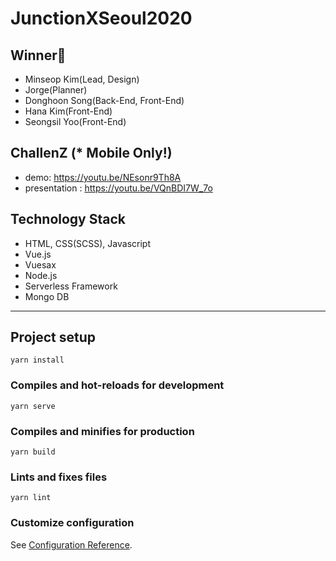 # JunctionXSeoul2020

## Winner👑
  - Minseop Kim(Lead, Design)
  - Jorge(Planner)
  - Donghoon Song(Back-End, Front-End)
  - Hana Kim(Front-End)
  - Seongsil Yoo(Front-End)

## ChallenZ (* Mobile Only!)
- demo: https://youtu.be/NEsonr9Th8A
- presentation : https://youtu.be/VQnBDI7W_7o

## Technology Stack
- HTML, CSS(SCSS), Javascript 
- Vue.js
- Vuesax
- Node.js
- Serverless Framework
- Mongo DB

***

## Project setup
```
yarn install
```

### Compiles and hot-reloads for development
```
yarn serve
```

### Compiles and minifies for production
```
yarn build
```

### Lints and fixes files
```
yarn lint
```

### Customize configuration
See [Configuration Reference](https://cli.vuejs.org/config/).
